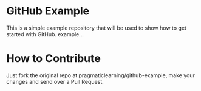GitHub Example
==============

This is a simple example repository that will be used to show how to get started with GitHub.
example...

How to Contribute
=================

Just fork the original repo at pragmaticlearning/github-example, make your changes and send over a Pull Request.
